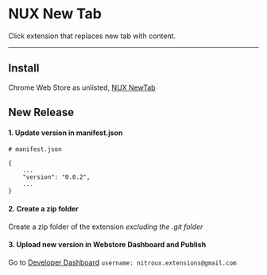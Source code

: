 # NUX New Tab
Click extension that replaces new tab with content.

---

## Install
Chrome Web Store as unlisted, [NUX NewTab](https://chrome.google.com/webstore/detail/nux-newtab/ijeepfhoedokmkooanpdimjdngdejmck)


## New Release

#### 1. Update version in manifest.json
```
# manifest.json

{
    ...
    "version": "0.0.2",
    ...
}
```

#### 2. Create a zip folder
Create a zip folder of the extension *excluding the .git folder*

#### 3. Upload new version in Webstore Dashboard and Publish

Go to [Developer Dashboard](https://chrome.google.com/webstore/developer/dashboard/g15145575285257363436?hl=en-US&gl=US&authuser=4) 
`username: nitroux.extensions@gmail.com`
